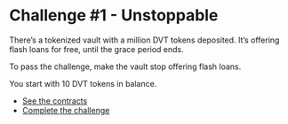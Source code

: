 # Challenge #1 - Unstoppable

There’s a tokenized vault with a million DVT tokens deposited. It’s offering flash loans for free, until the grace period ends.

To pass the challenge, make the vault stop offering flash loans.

You start with 10 DVT tokens in balance.

- [See the contracts](https://github.com/piatoss3612/damn-vulnerable-defi-foundry/tree/v3/src/Contracts/01.unstoppable)
- [Complete the challenge](https://github.com/piatoss3612/damn-vulnerable-defi-foundry/blob/v3/test/Levels/01.unstoppable/Unstoppable.t.sol)
